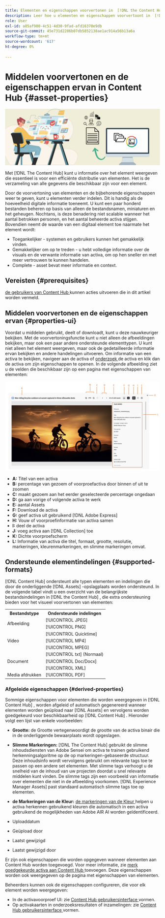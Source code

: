 ```yaml
---
title: Elementen en eigenschappen voorvertonen in  [!DNL the Content Hub]
description: Leer hoe u elementen en eigenschappen voorvertoont in  [!DNL Content Hub]
role: User
exl-id: a85af980-4c51-4d30-9fad-afd16370e9db
source-git-commit: 45e731d2286b07db5852138ae1ac914a56b13a6a
workflow-type: tm+mt
source-wordcount: '617'
ht-degree: 0%

---
```


# Middelen voorvertonen en de eigenschappen ervan in Content Hub {#asset-properties}

![ Bannerbeeld van de metagegevensbanner ](assets/metadata-banner-image.png)

Met [!DNL The Content Hub] kunt u informatie over het element weergeven die essentieel is voor een efficiënte distributie van elementen. Het is de verzameling van alle gegevens die beschikbaar zijn voor een element.

Door de voorvertoning van elementen en de bijbehorende eigenschappen weer te geven, kunt u elementen verder indelen. Dit is handig als de hoeveelheid digitale informatie toeneemt. U kunt een paar honderd bestanden beheren op basis van alleen de bestandsnamen, miniaturen en het geheugen. Nochtans, is deze benadering niet scalable wanneer het aantal betrokken personen, en het aantal beheerde activa stijgen. Bovendien neemt de waarde van een digitaal element toe naarmate het element wordt:

* Toegankelijker - systemen en gebruikers kunnen het gemakkelijk vinden.
* Gemakkelijker om op te treden - u hebt volledige informatie over de visuals en de verwante informatie van activa, om op hen sneller en met meer vertrouwen te kunnen handelen.
* Complete - asset bevat meer informatie en context.

## Vereisten {#prerequisites}

[ de gebruikers van Content Hub ](deploy-content-hub.md#onboard-content-hub-users) kunnen acties uitvoeren die in dit artikel worden vermeld.

## Middelen voorvertonen en de eigenschappen ervan {#properties-ui}

Voordat u middelen gebruikt, deelt of downloadt, kunt u deze nauwkeuriger bekijken. Met de voorvertoningsfunctie kunt u niet alleen de afbeeldingen bekijken, maar ook een paar andere ondersteunde elementtypen. U kunt niet alleen het element weergeven, maar ook de gedetailleerde informatie ervan bekijken en andere handelingen uitvoeren. Om informatie van een activa te bekijken, navigeer aan de activa of [ onderzoek ](search-assets.md) de activa en klik dan de activa om zijn eigenschappen te openen. In de volgende afbeelding ziet u de velden die beschikbaar zijn op een pagina met eigenschappen van elementen:

![ Eigenschappen van een activa UI ](assets/properties-ui.png)

* **A:** Titel van een activa
* **B:** percentage van gezoem of voorproefactiva door binnen of uit te zoomen
* **C:** maakt gezoem aan het eerder geselecteerde percentage ongedaan
* **D:** ga aan vorige of volgende activa te werk
* **E:** aantal Assets
* **F:** Download de activa
* **G:** geef activa uit gebruikend [!DNL Adobe Express]
* **H:** Vouw of voorproefinformatie van activa samen
* **I:** deel de activa
* **J:** voeg activa aan [!DNL Collection] toe
* **K:** Dichte voorproefscherm
* **L:** Informatie van activa die titel, formaat, grootte, resolutie, markeringen, kleurenmarkeringen, en slimme markeringen omvat.

## Ondersteunde elementindelingen {#supported-formats}

[!DNL Content Hub] ondersteunt alle typen elementen en indelingen die door de onderliggende [!DNL Assets] -opslagplaats worden ondersteund. In de volgende tabel vindt u een overzicht van de belangrijkste bestandsindelingen in [!DNL the Content Hub] , die extra ondersteuning bieden voor het visueel voorvertonen van elementen:

<table> 
    <tbody>
     <tr>
      <th><strong>Bestandstype</strong></th>
      <th><strong>Ondersteunde indelingen</strong></th>
     </tr>
     <tr>
        <td rowspan="3"> Afbeelding </td>
    </tr>
    </tr>
    <tr>
        <td>[!UICONTROL JPEG]</td>
    </tr>
    <tr>
        <td>[!UICONTROL PNG]</td>
    </tr>
    <tr>
        <td rowspan="4"> Video </td>
    </tr>
    </tr>
    <tr>
        <td>[!UICONTROL Quicktime]</td>
    </tr>
    <tr>
        <td>[!UICONTROL MP4]</td>
    </tr>
    <tr>
        <td>[!UICONTROL MPEG]</td>
    </tr>
    <tr>
        <td rowspan="4"> Document </td>
    </tr>
    </tr>
    <tr>
        <td>[!UICONTROL txt] (Normaal)</td>
    </tr>
    <tr>
        <td>[!UICONTROL Doc/Docx]</td>
    </tr>
    <tr>
        <td>[!UICONTROL XML]</td>
    </tr>
    <tr>
        <td rowspan="2"> Media afdrukken </td>
    </tr>
    </tr>
    <tr>
        <td>[!UICONTROL PDF]</td>
    </tr>
    </tbody>
</table>

### Afgeleide eigenschappen {#derived-properties}

Sommige eigenschappen voor elementen die worden weergegeven in [!DNL Content Hub] , worden afgeleid of automatisch gegenereerd wanneer elementen worden geüpload naar [!DNL Assets] en vervolgens worden goedgekeurd voor beschikbaarheid op [!DNL Content Hub] . Hieronder volgt een lijst van enkele voorbeelden:

* **Grootte:** de Grootte vertegenwoordigt de grootte van de activa binair die in de onderliggende bewaarplaats wordt opgeslagen.

<!--* **Tags:** Tags help you categorize assets that can be browsed and searched more efficiently. Tagging helps in propagating the appropriate taxonomy to other users and workflows. -->

* **Slimme Markeringen:** [!DNL The Content Hub] gebruikt de slimme inhoudsdiensten van Adobe Sensei om activa te trainen gebruikend herkenningsalgoritme op de op markeringen-gebaseerde structuur. Deze inhoudsinfo wordt vervolgens gebruikt om relevante tags toe te passen op een andere set elementen. Met slimme tags verhoogt u de snelheid van de inhoud van uw projecten doordat u snel relevante middelen kunt vinden. De slimme tags zijn een voorbeeld van informatie over elementen die niet in de afbeelding voorkomen. [!DNL Experience Manager Assets] past standaard automatisch slimme tags toe op elementen.

* **de Markeringen van de Kleur:** [ de markeringen van de Kleur ](#https://experienceleague.adobe.com/docs/experience-manager-cloud-service/content/assets/manage/color-tag-images.html?lang=nl-NL) helpen u activa herkennen gebruikend kleuren die automatisch in een activa gebruikend de mogelijkheden van Adobe AIR AI worden geïdentificeerd.

* Uploaddatum

* Geüpload door

* Laatst gewijzigd

* Laatst gewijzigd door

Er zijn ook eigenschappen die worden opgegeven wanneer elementen aan Content Hub worden toegevoegd. Voor meer informatie, zie [ merk goedgekeurde activa aan Content Hub ](upload-brand-approved-assets.md) toevoegen. Deze eigenschappen worden ook weergegeven op de pagina met eigenschappen van elementen.

Beheerders kunnen ook de eigenschappen configureren, die voor elk element worden weergegeven:

* In de activavoorproef UI: zie [ Content Hub gebruikersinterface ](configure-content-hub-ui-options.md#configure-asset-details-content-hub) vormen.
* Op activakaarten in onderzoeksresultaten of inzamelingen: zie [ Content Hub gebruikersinterface ](configure-content-hub-ui-options.md#asset-card) vormen.

<!--

### Date range {#date-range} 

The date range allows you to select dates you want to see the assets. You can customize date range by choosing the start and end dates. 

-->
